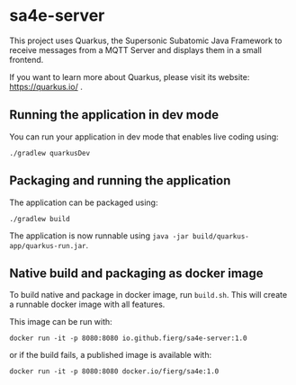 # sa4e-server

This project uses Quarkus, the Supersonic Subatomic Java Framework to receive messages from a MQTT Server and displays them in a small frontend.

If you want to learn more about Quarkus, please visit its website: https://quarkus.io/ .

## Running the application in dev mode

You can run your application in dev mode that enables live coding using:

```shell script
./gradlew quarkusDev
```

## Packaging and running the application

The application can be packaged using:

```shell script
./gradlew build
```

The application is now runnable using `java -jar build/quarkus-app/quarkus-run.jar`.

## Native build and packaging as docker image

To build native and package in docker image, run `build.sh`.
This will create a runnable docker image with all features.

This image can be run with:
```shell
docker run -it -p 8080:8080 io.github.fierg/sa4e-server:1.0
```

or if the build fails, a published image is available with:
```shell
docker run -it -p 8080:8080 docker.io/fierg/sa4e:1.0
```

